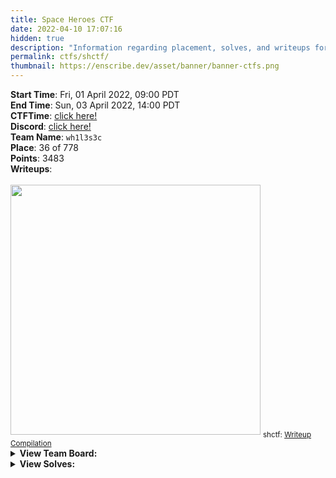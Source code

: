 ```yaml
---
title: Space Heroes CTF
date: 2022-04-10 17:07:16
hidden: true
description: "Information regarding placement, solves, and writeups for Space Heroes CTF."
permalink: ctfs/shctf/
thumbnail: https://enscribe.dev/asset/banner/banner-ctfs.png
---
```


<style>
    .column {
        float: left;
        width: 50%;
        padding: 5px;
    }

    .row::after {
        content: "";
        clear: both;
        display: table;
    }
</style>

<div class="box">
    <b>Start Time</b>: Fri, 01 April 2022, 09:00 PDT<br>
    <b>End Time</b>: Sun, 03 April 2022, 14:00 PDT<br>
    <b>CTFTime</b>: <a href="https://ctftime.org/event/1578">click here!</a><br>
    <b>Discord</b>: <a href="https://discord.gg/wvuvDUjAeg">click here!</a>
</div>

<div class="box">
    <b>Team Name</b>: <code>wh1l3s3c</code><br>
    <b>Place</b>: 36 of 778<br>
    <b>Points</b>: 3483
</div>

<div class="box">
    <b>Writeups</b>:<br><br>
    <a href="/ctfs/shctf/compilation/"><img width=400 src="/asset/banner/banner-ctfs.png"></a>
    <sub>shctf: <a href="/ctfs/shctf/compilation/">Writeup Compilation</a></sub>
</div>

<div class="box no-highlight">
    <details>
        <summary><b>View Team Board:</b></summary>

| Username                                             | Score |
|------------------------------------------------------|-------|
| ⠀                                                    |       |
| [p4nth3r](https://github.com/p4nth3r-5237) (Captain) | 1154  |
| [enscribe](https://github.com/jktrn)                 | 1455  |
| [Zuk0](https://github.com/0xZuk0)                    | 874   |

<br>
</summary>
</details>
<details>
    <summary><b>View Solves:</b></summary>

| Name                         | Points | Category  | Status     | Writeup                                                                     |
|------------------------------|--------|-----------|------------|-----------------------------------------------------------------------------|
| ⠀                            |        |           |            |                                                                             |
| Wow!                         | 100    | crypto    | Solved     |                                                                             |
| Khaaaaaan!                   | 100    | crypto    | Solved     |                                                                             |
| Mobile Infantry              | 100    | crypto    | Solved     |                                                                             |
| Off The Grid                 | 104    | crypto    | Solved     |                                                                             |
| Buzz Ransomware              | 110    | crypto    | Unsolved   |                                                                             |
| Information Paradox          | 293    | crypto    | Unsolved   |                                                                             |
| Rahool's Challenge           | 331    | crypto    | Solved     | [click here!](https://enscribe.dev/ctfs/shctf/crypto/rahools-challenge/)    |
| Invisible Stargate           | 336    | crypto    | Unsolved   |                                                                             |
| Easy Crypto Challenge        | 356    | crypto    | Unsolved   |                                                                             |
| Strange Traffic              | 100    | forensics | Solved     |                                                                             |
| Netflix and CTF              | 100    | forensics | Solved     |                                                                             |
| Future Stego                 | 100    | forensics | Solved     |                                                                             |
| Star Pcap                    | 100    | forensics | Solved     |                                                                             |
| The Legend of the Chozo      | 100    | forensics | Solved     |                                                                             |
| Space Captain Garfield       | 100    | forensics | Solved     |                                                                             |
| Buzz's Secret Watch (Part 1) | 100    | forensics | Solved     |                                                                             |
| Buzz's Secret Watch (Part 2) | 100    | forensics | Unsolved   |                                                                             |
| Interstellar Mystery         | 254    | forensics | Solved     |                                                                             |
| tradewars2002                | 310    | forensics | Unsolved   |                                                                             |
| Somethings Off               | 331    | forensics | Unsolved   |                                                                             |
| RF Math in Space             | 495    | forensics | Unsolved   |                                                                             |
| starman                      | 100    | osint     | Solved     |                                                                             |
| Curious?                     | 100    | osint     | Solved     |                                                                             |
| Launched                     | 100    | osint     | Solved     |                                                                             |
| FRK War                      | 100    | prog      | Unsolved   |                                                                             |
| Bodies                       | ???    | prog      | Deprecated |                                                                             |
| Warmup to the Dark Side      | 100    | pwn       | Solved     | [click here!](https://enscribe.dev/ctfs/shctf/pwn/warmup-to-the-dark-side/) |
| Guardians of the Galaxy      | 100    | pwn       | Solved     | [click here!](https://enscribe.dev/ctfs/shctf/pwn/guardians-of-the-galaxy/) |
| Vader                        | 100    | pwn       | Solved     | [click here!](https://enscribe.dev/ctfs/shctf/pwn/vader/)                   |
| T0NY TR4N5L4T0R              | 120    | pwn       | Solved     |                                                                             |
| SATisfied                    | 205    | pwn       | Unsolved   |                                                                             |
| Star Wars Galaxies 2         | 254    | pwn       | Unsolved   |                                                                             |
| Rocket                       | 365    | pwn       | Unsolved   |                                                                             |
| Rule of Two                  | 375    | pwn       | Unsolved   |                                                                             |
| Use the Force, Luke          | 392    | pwn       | Unsolved   |                                                                             |
| Blackhole ROP                | 464    | pwn       | Unsolved   |                                                                             |
| Rings of Saturn              | 495    | pwn       | Unsolved   |                                                                             |
| Lunar Gateway                | 991    | pwn       | Unsolved   |                                                                             |
| Fuzz Lightyear               | 991    | pwn       | Unsolved   |                                                                             |
| Dreadful Battle              | 100    | re        | Solved     |                                                                             |
| Cape Kennedy                 | 100    | re        | Solved     |                                                                             |
| An Unknown Disassembly       | 100    | re        | Unsolved   |                                                                             |
| Spaceflight                  | 174    | re        | Solved     |                                                                             |
| Launch Code                  | 205    | re        | Unsolved   |                                                                             |
| Times Up                     | 293    | re        | Unsolved   |                                                                             |
| Shai-Hulud                   | 384    | re        | Unsolved   |                                                                             |
| k?                           | 100    | sanity    | Solved     |                                                                             |
| Discord                      | 100    | sanity    | Solved     |                                                                             |
| Space Buds                   | 100    | web       | Solved     |                                                                             |
| Mysterious Broadcast         | 100    | web       | Solved     |                                                                             |
| Flag in Space                | 100    | web       | Solved     |                                                                             |
| Space Traveler               | 100    | web       | Solved     |                                                                             |
| R2D2                         | 100    | web       | Solved     |                                                                             |

</details>
</div>

